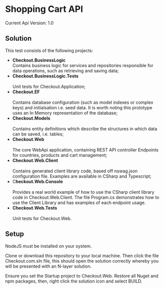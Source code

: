 <h1>Shopping Cart API</h1>

Current Api Version: 1.0

<h2>Solution</h2>

</hr>
This test consists of the following projects:

<ul>
<li><strong>Checkout.BusinessLogic</strong></li>
Contains business logic for services and repositories responsible for data operations, such as retrieving and saving data;<br>

<li><strong>Checkout.BusinessLogic.Tests</strong></li><br>
Unit tests for Checkout.Application;

<li><strong>Checkout.EF</strong></li><br>
Contains database configuration (such as model indexes or complex keys) and initialsation i.e. seed data. It is worth noting this prototype uses an In Memory representation of the database;

<li><strong>Checkout.Models</strong></li><br>
Contains entity definitions which describe the structures in which data can be saved, i.e. tables;

<li><strong>Checkout.Web</strong></li><br>
The core WebApi application, containing REST API controller Endpoints for countries, products and cart management;

<li><strong>Checkout.Web.Client</strong></li><br>
Contains generated client library code, based off nswag.json configuration file. Examples are available in CSharp and Typescript;

<li>C<strong>heckout.Web.Console</strong></li><br>
Provides a real world example of how to use the CSharp client library code in Checkout.Web.Client. The file Program.cs demonstrates how to use the Client Library and has examples of each endpoint usage.

<li><strong>Checkout.Web.Tests</strong></li><br>
Unit tests for Checkout.Web.
</ul>

<h2>Setup</h2>
<p>NodeJS must be installed on your system.</p>

<p>Clone or download this repository to your local machine. Then click the file Checkout.com.sln file, this should open the solution correctly whereby you will be presented with an N-layer solution.

Ensure you set the Startup project to Checkout.Web. Restore all Nuget and npm packages, then, right click the solution icon and select BUILD.</p>
